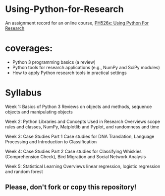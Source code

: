 # Using-Python-for-Research
An assignment record for an online course, [PH526x: Using Python For Research](https://pll.harvard.edu/course/using-python-research)

# coverages:
- Python 3 programming basics (a review)
- Python tools for research applications (e.g., NumPy and SciPy modules) 
- How to apply Python research tools in practical settings

# Syllabus
Week 1: Basics of Python 3
Reviews on objects and methods, sequence objects and manipulating objects

Week 2: Python Libraries and Concepts Used in Research
Overviews scope rules and classes, NumPy, Matplotlib and Pyplot, and randomness and time

Week 3: Case Studies Part 1
Case studies for DNA Translation, Language Processing and Introduction to Classification

Week 4: Case Studies Part 2
Case studies for Classifying Whiskies (Comprehension Check), Bird Migration and  Social Network Analysis

Week 5: Statistical Learning
Overviews linear regression, logistic regression and random forest


## Please, don't fork or copy this repository!
